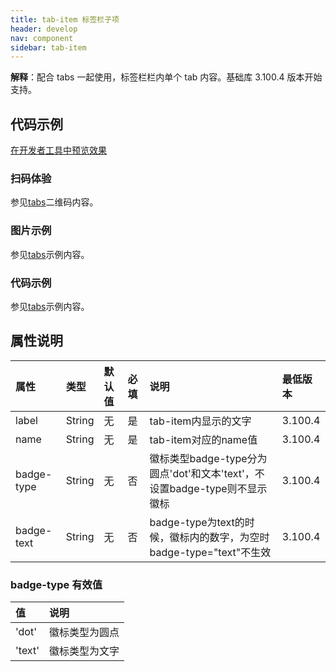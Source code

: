```yaml
---
title: tab-item 标签栏子项
header: develop
nav: component
sidebar: tab-item
---
```



**解释**：配合 tabs 一起使用，标签栏栏内单个 tab 内容。基础库 3.100.4 版本开始支持。


## 代码示例

<a href="swanide://fragment/4e8046f87d1fd5c379e0afbb7dd0ab991576119793306" title="在开发者工具中预览效果" target="_self">在开发者工具中预览效果</a>

### 扫码体验

参见[tabs](https://smartprogram.baidu.com/docs/develop/component/tabs/)二维码内容。


###  图片示例 

参见[tabs](https://smartprogram.baidu.com/docs/develop/component/tabs/)示例内容。

###  代码示例 

参见[tabs](https://smartprogram.baidu.com/docs/develop/component/tabs/)示例内容。


##  属性说明 

|属性 | 类型 | 默认值 | 必填 | 说明 |最低版本|
| :---- |:---- | :---- |:---- |:---- |:---- |
|label| String | 无 |是 |tab-item内显示的文字|3.100.4|
|name| String | 无 |是 |tab-item对应的name值|3.100.4|
|badge-type| String | 无|否 |徽标类型badge-type分为圆点'dot'和文本'text'，不设置badge-type则不显示徽标|3.100.4|
|badge-text| String | 无|否 |badge-type为text的时候，徽标内的数字，为空时badge-type="text"不生效|3.100.4|

###  badge-type 有效值 

| 值 | 说明 |
| :---- | :---- |
| 'dot' | 徽标类型为圆点 |
| 'text'| 徽标类型为文字 |
